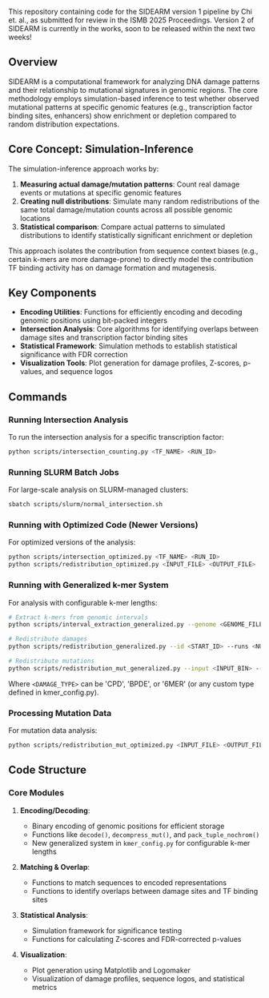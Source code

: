 This repository containing code for the SIDEARM version 1 pipeline by Chi et. al., as submitted for review in the ISMB 2025 Proceedings. Version 2 of SIDEARM is currently in the works, soon to be released within the next two weeks!

## Overview

SIDEARM is a computational framework for analyzing DNA damage patterns and their relationship to mutational signatures in genomic regions. The core methodology employs simulation-based inference to test whether observed mutational patterns at specific genomic features (e.g., transcription factor binding sites, enhancers) show enrichment or depletion compared to random distribution expectations.

## Core Concept: Simulation-Inference

The simulation-inference approach works by:

1. **Measuring actual damage/mutation patterns**: Count real damage events or mutations at specific genomic features
2. **Creating null distributions**: Simulate many random redistributions of the same total damage/mutation counts across all possible genomic locations
3. **Statistical comparison**: Compare actual patterns to simulated distributions to identify statistically significant enrichment or depletion

This approach isolates the contribution from sequence context biases (e.g., certain k-mers are more damage-prone) to directly model the contribution TF binding activity has on damage formation and mutagenesis.

## Key Components

- **Encoding Utilities**: Functions for efficiently encoding and decoding genomic positions using bit-packed integers
- **Intersection Analysis**: Core algorithms for identifying overlaps between damage sites and transcription factor binding sites
- **Statistical Framework**: Simulation methods to establish statistical significance with FDR correction
- **Visualization Tools**: Plot generation for damage profiles, Z-scores, p-values, and sequence logos

## Commands

### Running Intersection Analysis

To run the intersection analysis for a specific transcription factor:
```bash
python scripts/intersection_counting.py <TF_NAME> <RUN_ID>
```

### Running SLURM Batch Jobs

For large-scale analysis on SLURM-managed clusters:
```bash
sbatch scripts/slurm/normal_intersection.sh
```

### Running with Optimized Code (Newer Versions)

For optimized versions of the analysis:
```bash
python scripts/intersection_optimized.py <TF_NAME> <RUN_ID>
python scripts/redistribution_optimized.py <INPUT_FILE> <OUTPUT_FILE>
```

### Running with Generalized k-mer System

For analysis with configurable k-mer lengths:
```bash
# Extract k-mers from genomic intervals
python scripts/interval_extraction_generalized.py --genome <GENOME_FILE> --plus <PLUS_FILE> --minus <MINUS_FILE> --intervals <INTERVALS_FILE> --output-bin <OUTPUT_BIN> --output-index <OUTPUT_INDEX> --damage-type <DAMAGE_TYPE>

# Redistribute damages
python scripts/redistribution_generalized.py --id <START_ID> --runs <NUM_RUNS> --input <INPUT_BIN> --index <INDEX_FILE> --output <OUTPUT_DIR> --damage-type <DAMAGE_TYPE>

# Redistribute mutations
python scripts/redistribution_mut_generalized.py --input <INPUT_BIN> --index <INDEX_FILE> --output <OUTPUT_DIR> --runs <NUM_RUNS> --start_id <START_ID> --damage-type <DAMAGE_TYPE>
```

Where `<DAMAGE_TYPE>` can be 'CPD', 'BPDE', or '6MER' (or any custom type defined in kmer_config.py).

### Processing Mutation Data

For mutation data analysis:
```bash
python scripts/redistribution_mut_optimized.py <INPUT_FILE> <OUTPUT_FILE>
```

## Code Structure

### Core Modules

1. **Encoding/Decoding**:
   - Binary encoding of genomic positions for efficient storage
   - Functions like `decode()`, `decompress_mut()`, and `pack_tuple_nochrom()`
   - New generalized system in `kmer_config.py` for configurable k-mer lengths

2. **Matching & Overlap**:
   - Functions to match sequences to encoded representations
   - Functions to identify overlaps between damage sites and TF binding sites

3. **Statistical Analysis**:
   - Simulation framework for significance testing
   - Functions for calculating Z-scores and FDR-corrected p-values

4. **Visualization**:
   - Plot generation using Matplotlib and Logomaker
   - Visualization of damage profiles, sequence logos, and statistical metrics
